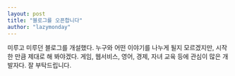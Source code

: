 ```yaml
---
layout: post
title: "블로그를 오픈합니다"
author: "lazymonday"
---
```


미루고 미루던 블로그를 개설했다. 누구와 어떤 이야기를 나누게 될지 모르겠지만, 시작한 만큼 제대로 해 봐야겠다. 게임, 웹서비스, 영어, 경제, 자녀 교육 등에 관심이 많은 개발자다. 잘 부탁드립니다.

